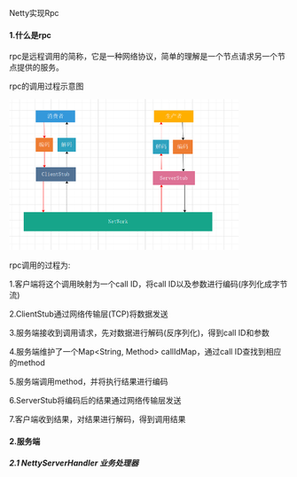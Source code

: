 Netty实现Rpc

#### 1.什么是rpc

rpc是远程调用的简称，它是一种网络协议，简单的理解是一个节点请求另一个节点提供的服务。

rpc的调用过程示意图

<img src="../images/1.Netty实现Rpc/image-20210510172919139.png" alt="image-20210510172919139" style="zoom: 50%;" />

rpc调用的过程为:

1.客户端将这个调用映射为一个call ID，将call ID以及参数进行编码(序列化成字节流)

2.ClientStub通过网络传输层(TCP)将数据发送

3.服务端接收到调用请求，先对数据进行解码(反序列化)，得到call ID和参数

4.服务端维护了一个Map<String, Method> callIdMap，通过call ID查找到相应的method

5.服务端调用method，并将执行结果进行编码

6.ServerStub将编码后的结果通过网络传输层发送

7.客户端收到结果，对结果进行解码，得到调用结果



#### 2.服务端

##### 2.1 NettyServerHandler 业务处理器

```Java

```

